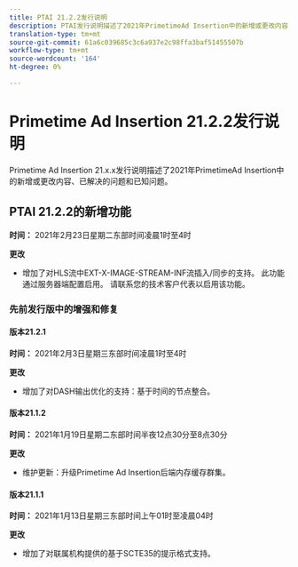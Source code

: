```yaml
---
title: PTAI 21.2.2发行说明
description: PTAI发行说明描述了2021年PrimetimeAd Insertion中的新增或更改内容、已解决和已知问题。
translation-type: tm+mt
source-git-commit: 61a6c039685c3c6a937e2c98ffa3baf51455507b
workflow-type: tm+mt
source-wordcount: '164'
ht-degree: 0%

---
```



# Primetime Ad Insertion 21.2.2发行说明

Primetime Ad Insertion 21.x.x发行说明描述了2021年PrimetimeAd Insertion中的新增或更改内容、已解决的问题和已知问题。

## PTAI 21.2.2的新增功能

**时间：** 2021年2月23日星期二东部时间凌晨1时至4时

**更改**

* 增加了对HLS流中EXT-X-IMAGE-STREAM-INF流插入/同步的支持。 此功能通过服务器端配置启用。 请联系您的技术客户代表以启用该功能。

### 先前发行版中的增强和修复

#### 版本21.2.1

**时间：** 2021年2月3日星期三东部时间凌晨1时至4时

**更改**

* 增加了对DASH输出优化的支持：基于时间的节点整合。

#### 版本21.1.2

**时间：** 2021年1月19日星期二东部时间半夜12点30分至8点30分

**更改**

* 维护更新：升级Primetime Ad Insertion后端内存缓存群集。

#### 版本21.1.1

**时间：** 2021年1月13日星期三东部时间上午01时至凌晨04时

**更改**

* 增加了对联属机构提供的基于SCTE35的提示格式支持。